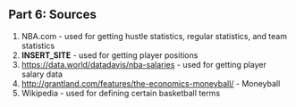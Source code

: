 ## Part 6: Sources  
1. NBA.com - used for getting hustle statistics, regular statistics, and team statistics
2. **INSERT_SITE** - used for getting player positions 
3. https://data.world/datadavis/nba-salaries - used for getting player salary data 
4. http://grantland.com/features/the-economics-moneyball/ - Moneyball
5. Wikipedia - used for defining certain basketball terms 
